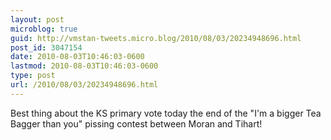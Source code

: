 ```yaml
---
layout: post
microblog: true
guid: http://vmstan-tweets.micro.blog/2010/08/03/20234948696.html
post_id: 3047154
date: 2010-08-03T10:46:03-0600
lastmod: 2010-08-03T10:46:03-0600
type: post
url: /2010/08/03/20234948696.html
---
```

Best thing about the KS primary vote today the end of the "I'm a bigger Tea Bagger than you" pissing contest between Moran and Tihart!
